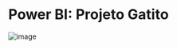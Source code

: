 # Power BI: Projeto Gatito
![image](https://github.com/MatiasMoraes/Projeto-Gatito/assets/141168863/8d3563e9-3270-46d4-9348-dc68b93f694e)


